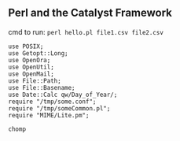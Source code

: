 ## Perl and the Catalyst Framework

cmd to run: 
`perl hello.pl file1.csv file2.csv`

```
use POSIX;
use Getopt::Long;
use OpenOra;
use OpenUtil;
use OpenMail;
use File::Path;
use File::Basename;
use Date::Calc qw/Day_of_Year/;
require "/tmp/some.conf";
require "/tmp/someCommon.pl";
require "MIME/Lite.pm";

chomp

```
